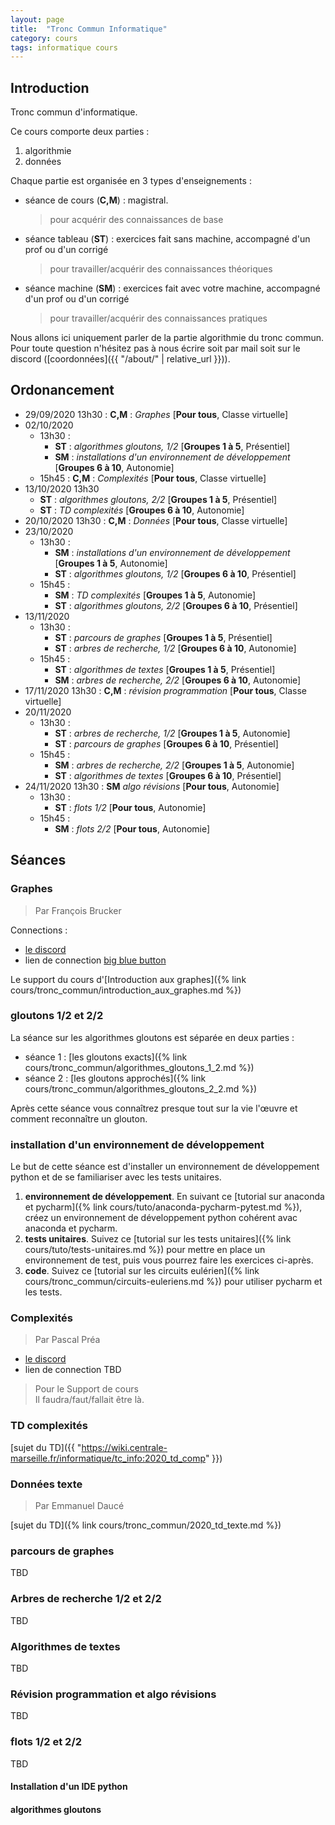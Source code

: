 ```yaml
---
layout: page
title:  "Tronc Commun Informatique"
category: cours
tags: informatique cours 
---
```


## Introduction

Tronc commun d'informatique. 

Ce cours comporte deux parties :
  
  1. algorithmie
  2. données

Chaque partie est organisée en 3 types d'enseignements :

  - séance de cours (**C,M**) : magistral.
    > pour acquérir  des connaissances de base
  - séance tableau (**ST**) : exercices fait sans machine, accompagné d'un prof ou d'un corrigé
    > pour travailler/acquérir des connaissances théoriques
  - séance machine (**SM**) : exercices fait avec votre machine, accompagné d'un prof ou d'un corrigé
    > pour travailler/acquérir des connaissances pratiques

Nous allons ici uniquement parler de la partie algorithmie du tronc commun. Pour toute question n'hésitez pas à nous écrire soit par mail soit sur le discord ([coordonnées]({{ "/about/" | relative_url }})).


## Ordonancement


  - 29/09/2020 13h30 : **C,M** : *Graphes* [**Pour tous**, Classe virtuelle]
  - 02/10/2020 
      - 13h30 :
        - **ST** : *algorithmes gloutons, 1/2* [**Groupes 1 à 5**, Présentiel]
        - **SM** : *installations d'un environnement de développement* [**Groupes 6 à 10**, Autonomie]
      - 15h45 : **C,M** : *Complexités* [**Pour tous**, Classe virtuelle]
  - 13/10/2020 13h30 
      - **ST** : *algorithmes gloutons, 2/2* [**Groupes 1 à 5**, Présentiel]
      - **ST** : *TD complexités* [**Groupes 6 à 10**, Autonomie]
  - 20/10/2020 13h30 : **C,M** : *Données* [**Pour tous**, Classe virtuelle]
  - 23/10/2020 
      - 13h30 :
        - **SM** : *installations d'un environnement de développement* [**Groupes 1 à 5**, Autonomie]
        - **ST** : *algorithmes gloutons, 1/2* [**Groupes 6 à 10**, Présentiel]
      - 15h45 : 
        - **SM** : *TD complexités* [**Groupes 1 à 5**, Autonomie]
        - **ST** : *algorithmes gloutons, 2/2* [**Groupes 6 à 10**, Présentiel]
  - 13/11/2020 
      - 13h30 :
        - **ST** : *parcours de graphes* [**Groupes 1 à 5**, Présentiel]
        - **ST** : *arbres de recherche, 1/2* [**Groupes 6 à 10**, Autonomie]
      - 15h45 : 
        - **ST** : *algorithmes de textes* [**Groupes 1 à 5**, Présentiel]
        - **SM** : *arbres de recherche, 2/2* [**Groupes 6 à 10**, Autonomie]
  - 17/11/2020 13h30 : **C,M** : *révision programmation* [**Pour tous**, Classe virtuelle]
  - 20/11/2020 
      - 13h30 :
        - **ST** : *arbres de recherche, 1/2* [**Groupes 1 à 5**, Autonomie]
        - **ST** : *parcours de graphes* [**Groupes 6 à 10**,  Présentiel]
      - 15h45 : 
        - **SM** : *arbres de recherche, 2/2* [**Groupes 1 à 5**, Autonomie]
        - **ST** : *algorithmes de textes* [**Groupes 6 à 10**,  Présentiel]
  - 24/11/2020 13h30 : **SM** *algo révisions* [**Pour tous**, Autonomie]
      - 13h30 :
        - **ST** : *flots 1/2* [**Pour tous**, Autonomie]
      - 15h45 : 
        - **SM** : *flots 2/2* [**Pour tous**, Autonomie]
  
        
## Séances


### Graphes

> Par François Brucker 

Connections :

  - [le discord](https://discord.gg/4UkDeAT)
  - lien de connection [big blue button](https://moodle.centrale-marseille.fr/mod/bigbluebuttonbn/view.php?id=11017) 


Le support du cours d'[Introduction aux graphes]({% link cours/tronc_commun/introduction_aux_graphes.md %})

### gloutons 1/2 et 2/2

La séance sur les algorithmes gloutons est séparée en deux parties :

  - séance 1 : [les gloutons exacts]({% link cours/tronc_commun/algorithmes_gloutons_1_2.md %})
  - séance 2 : [les gloutons approchés]({% link cours/tronc_commun/algorithmes_gloutons_2_2.md %})


Après cette séance vous connaîtrez presque tout sur la vie l'œuvre et comment reconnaître un glouton.

### installation d'un environnement de développement

Le but de cette séance est d'installer un environnement de développement python et de se familiariser avec les tests unitaires.

  1. **environnement de développement**. En suivant ce [tutorial sur anaconda et pycharm]({% link cours/tuto/anaconda-pycharm-pytest.md %}), créez un environnement de développement python cohérent avac anaconda et pycharm.
  2. **tests unitaires**. Suivez ce [tutorial sur les tests unitaires]({% link cours/tuto/tests-unitaires.md %}) pour mettre en place un environnement de test, puis vous pourrez faire les exercices ci-après.
  3. **code**. Suivez ce [tutorial sur les circuits eulérien]({% link cours/tronc_commun/circuits-euleriens.md %}) pour utiliser pycharm et les tests.

### Complexités

> Par Pascal Préa

  - [le discord](https://discord.gg/4UkDeAT)
  - lien de connection TBD

> Pour le Support de cours  
> Il faudra/faut/fallait être là.

### TD complexités

[sujet du TD]({{ "https://wiki.centrale-marseille.fr/informatique/tc_info:2020_td_comp" }})

### Données texte

> Par Emmanuel Daucé

[sujet du TD]({% link cours/tronc_commun/2020_td_texte.md %})

### parcours de graphes

TBD

### Arbres de recherche 1/2 et 2/2

TBD

### Algorithmes de textes

TBD

### Révision programmation et algo révisions

TBD

### flots 1/2 et 2/2

TBD

#### Installation d'un IDE python


#### algorithmes gloutons




  
